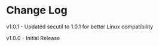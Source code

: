 # Change Log

v1.0.1
    - Updated secutil to 1.0.1 for better Linux compatibility

v1.0.0
    - Initial Release
